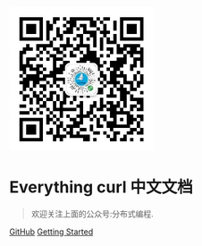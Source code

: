![logo](_media/icon.jpg)

# Everything curl 中文文档 

> 欢迎关注上面的公众号:分布式编程.


[GitHub](https://github.com/daichangya/everything-curl/)
[Getting Started](#微信公众号)